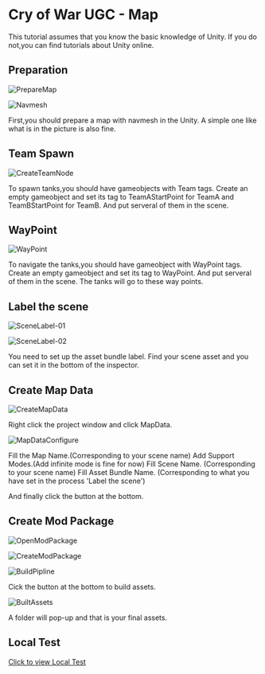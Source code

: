 # Cry of War UGC - Map

This tutorial assumes that you know the basic knowledge of Unity. If you do not,you can find tutorials about Unity online.

## Preparation

![PrepareMap](PrepareMap.jpg)

![Navmesh](Navmesh.jpg)

First,you should prepare a map with navmesh in the Unity. A simple one like what is in the picture is also fine.

## Team Spawn

![CreateTeamNode](CreateTeamNode.jpg)

To spawn tanks,you should have gameobjects with Team tags. Create an empty gameobject and set its tag to TeamAStartPoint for TeamA and TeamBStartPoint for TeamB. And put serveral of them in the scene.

## WayPoint

![WayPoint](WayPoint.jpg)

To navigate the tanks,you should have gameobject with WayPoint tags. Create an empty gameobject and set its tag to WayPoint. And put serveral of them in the scene. The tanks will go to these way points.

## Label the scene

![SceneLabel-01](SceneLabel-01.jpg)

![SceneLabel-02](SceneLabel-02.jpg)

You need to set up the asset bundle label. Find your scene asset and you can set it in the bottom of the inspector.

## Create Map Data

![CreateMapData](CreateMapData.jpg)

Right click the project window and click MapData.

![MapDataConfigure](MapDataConfigure.jpg)

Fill the Map Name.(Corresponding to your scene name)
Add Support Modes.(Add infinite mode is fine for now)
Fill Scene Name. (Corresponding to your scene name)
Fill Asset Bundle Name. (Corresponding to what you have set in the process 'Label the scene')

And finally click the button at the bottom.

## Create Mod Package

![OpenModPackage](OpenModPackage.jpg)

![CreateModPackage](CreateModPackage.jpg)

![BuildPipline](BuildPipline.jpg)

Cick the button at the bottom to build assets.

![BuiltAssets](BuiltAssets.jpg)

A folder will pop-up and that is your final assets.

## Local Test

[Click to view Local Test](../LocalTest/LocalTest.md)
